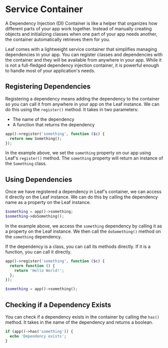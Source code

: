 # Service Container

A Dependency Injection (DI) Container is like a helper that organizes how different parts of your app work together. Instead of manually creating objects and initializing classes when one part of your app needs another, the container automatically retrieves them for you.

Leaf comes with a lightweight service container that simplifies managing dependencies in your app. You can register classes and dependencies with the container and they will be available from anywhere in your app. While it is not a full-fledged dependency injection container, it is powerful enough to handle most of your application's needs.

## Registering Dependencies

Registering a dependency means adding the dependency to the container so you can call it from anywhere in your app on the Leaf instance. We can do this using the `register()` method. It takes in two parameters:

- The name of the dependency
- A function that returns the dependency

```php
app()->register('something', function ($c) {
  return new Something();
});
```

In the example above, we set the `something` property on our app using Leaf's `register()` method. The `something` property will return an instance of the `Something` class.

## Using Dependencies

Once we have registered a dependency in Leaf's container, we can access it directly on the Leaf instance. We can do this by calling the dependency name as a property on the Leaf instance.

```php
$something = app()->something;
$something->doSomething();
```

In the example above, we access the `something` dependency by calling it as a property on the Leaf instance. We then call the `doSomething()` method on the `something` dependency.

If the dependency is a class, you can call its methods directly. If it is a function, you can call it directly.

```php
app()->register('something', function ($c) {
  return function () {
    return 'Hello World!';
  };
});

$something = app()->something();
```

## Checking if a Dependency Exists

You can check if a dependency exists in the container by calling the `has()` method. It takes in the name of the dependency and returns a boolean.

```php
if (app()->has('something')) {
  echo 'Dependency exists';
}
```
